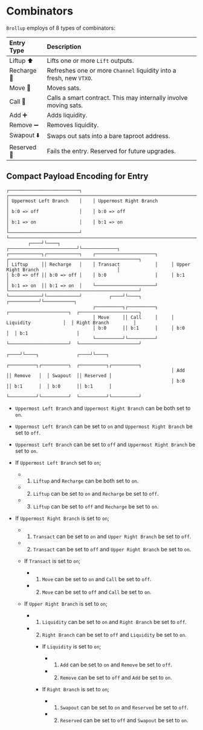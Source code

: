 # Combinators
`Brollup` employs of 8 types of combinators:

| Entry Type       |  Description                                                                                  |
|:-----------------|:----------------------------------------------------------------------------------------------|
| Liftup ⬆️        | Lifts one or more `Lift` outputs.                                                             |
| Recharge 🔋      | Refreshes one or more `Channel` liquidity into a fresh, new `VTXO`.                           |
| Move 💸          | Moves sats.                                                                                   |
| Call 📡          | Calls a smart contract. This may internally involve moving sats.                              |
| Add ➕           | Adds liquidity.                                                                               |
| Remove ➖        | Removes liquidity.                                                                            |
| Swapout ⬇️       | Swaps out sats into a bare taproot address.                                                   |
| Reserved 📁      | Fails the entry. Reserved for future upgrades.                                                |


## Compact Payload Encoding for Entry
                                                    
    ┌──────────────────────────┐    ┌─────────────────────────────────────────────────────────────────────────────┐     
    │ Uppermost Left Branch    │    │ Uppermost Right Branch                                                      │
    │ b:0 => off               │    │ b:0 => off                                                                  │
    │ b:1 => on                │    │ b:1 => on                                                                   │
    └──────────────────────────┘    └─────────────────────────────────────────────────────────────────────────────┘         
            ┌────┘└────┐                        ┌─────────────────────────┘└─────────────┐
    ┌────────────┐┌────────────┐    ┌──────────────────────┐     ┌────────────────────────────────────────────────┐
    │ Liftup     ││ Recharge   │    │ Transact             │     │ Upper Right Branch                             │  
    │ b:0 => off ││ b:0 => off │    │ b:0                  │     │ b:1                                            │
    │ b:1 => on  ││ b:1 => on  │    └──────────────────────┘     └────────────────────────────────────────────────┘
    └────────────┘└────────────┘          ┌────┘└────┐                       ┌───────────┘└───────────┐
                                    ┌──────────┐┌──────────┐     ┌──────────────────────┐  ┌──────────────────────┐
                                    │ Move     ││ Call     │     │ Liquidity            │  │ Right Branch         │
                                    │ b:0      ││ b:1      │     │ b:0                  │  │ b:1                  │
                                    └──────────┘└──────────┘     └──────────────────────┘  └──────────────────────┘
                                                                       ┌────┘└────┐              ┌────┘└────┐
                                                                 ┌──────────┐┌──────────┐  ┌──────────┐┌──────────┐
                                                                 │ Add      ││ Remove   │  │ Swapout  ││ Reserved │
                                                                 │ b:0      ││ b:1      │  │ b:0      ││ b:1      │
                                                                 └──────────┘└──────────┘  └──────────┘└──────────┘

- `Uppermost Left Branch` and `Uppermost Right Branch` can be both set to `on`.
- `Uppermost Left Branch` can be set to `on` and `Uppermost Right Branch` be set to `off`.
- `Uppermost Left Branch` can be set to `off` and `Uppermost Right Branch` be set to `on`.

- If `Uppermost Left Branch` set to `on`;
    - 1. `Liftup` and `Recharge` can be both set to `on`.
    - 2. `Liftup` can be set to `on` and `Recharge` be set to `off`.
    - 3. `Liftup` can be set to `off` and `Recharge` be set to `on`.

- If `Uppermost Right Branch` is set to `on`;
    - 1. `Transact` can be set to `on` and `Upper Right Branch` be set to `off`.
    - 2. `Transact` can be set to `off` and `Upper Right Branch` be set to `on`.

    - If `Transact` is set to `on`;
        - 1. `Move` can be set to `on` and `Call` be set to `off`.
        - 2. `Move` can be set to `off` and `Call` be set to `on`.

    - If `Upper Right Branch` is set to `on`;
        - 1. `Liquidity` can be set to `on` and `Right Branch` be set to `off`.
        - 2. `Right Branch` can be set to `off` and `Liquidity` be set to `on`.

            - If `Liquidity` is set to `on`;
                - 1. `Add` can be set to `on` and `Remove` be set to `off`.
                - 2. `Remove` can be set to `off` and `Add` be set to `on`.

            - If `Right Branch` is set to `on`;
                - 1. `Swapout` can be set to `on` and `Reserved` be set to `off`.
                - 2. `Reserved` can be set to `off` and `Swapout` be set to `on`.